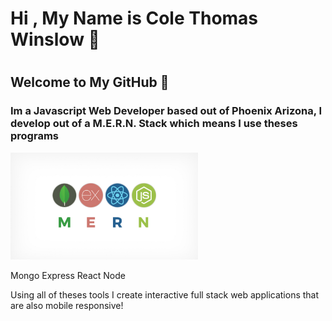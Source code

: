 <h1> Hi , My Name is Cole Thomas Winslow 🚀<h1/>

## Welcome to My GitHub 👾
<h3>Im a Javascript Web Developer based out of Phoenix Arizona, I develop out of a M.E.R.N. Stack which means I use theses programs</h3>

<img src="Mern.jpeg" alt="M.E.R.N" width="300"/>

Mongo Express React Node




<p>Using all of theses tools I create interactive full stack web applications that are also mobile responsive!</p>
